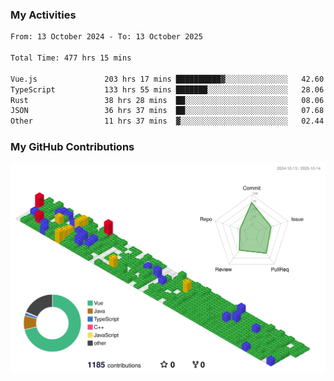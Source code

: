 ### My Activities

<!--START_SECTION:waka-->

```txt
From: 13 October 2024 - To: 13 October 2025

Total Time: 477 hrs 15 mins

Vue.js               203 hrs 17 mins ██████████▓░░░░░░░░░░░░░░   42.60 %
TypeScript           133 hrs 55 mins ███████░░░░░░░░░░░░░░░░░░   28.06 %
Rust                 38 hrs 28 mins  ██░░░░░░░░░░░░░░░░░░░░░░░   08.06 %
JSON                 36 hrs 37 mins  ██░░░░░░░░░░░░░░░░░░░░░░░   07.68 %
Other                11 hrs 37 mins  ▓░░░░░░░░░░░░░░░░░░░░░░░░   02.44 %
```

<!--END_SECTION:waka-->

### My GitHub Contributions

![](./profile-3d-contrib/profile-gitblock.svg)
